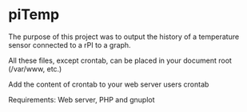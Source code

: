 # piTemp

The purpose of this project was to output the history of a temperature sensor connected to a rPI to a graph.

All these files, except crontab, can be placed in your document root (/var/www, etc.)

Add the content of crontab to your web server users crontab

Requirements: Web server, PHP and gnuplot 
